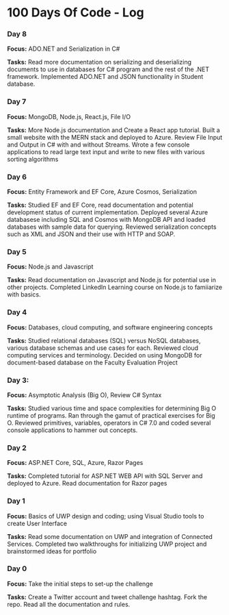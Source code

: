 # 100 Days Of Code - Log

### Day 8

**Focus:** ADO.NET and Serialization in C#

**Tasks:** Read more documentation on serializing and deserializing documents to use in databases for C# program and the rest of the .NET framework. Implemented ADO.NET and JSON functionality in Student database.

### Day 7

**Focus:** MongoDB, Node.js, React.js, File I/O

**Tasks:** More Node.js documentation and Create a React app tutorial. Built a small website with the MERN stack and deployed to Azure.
Review File Input and Output in C# with and without Streams. Wrote a few console applications to read large text input and write to new
files with various sorting algorithms

### Day 6

**Focus:** Entity Framework and EF Core, Azure Cosmos, Serialization

**Tasks:** Studied EF and EF Core, read documentation and potential development status of current implementation. Deployed several
Azure databasese including SQL and Cosmos with MongoDB API and loaded databases with sample data for querying. Reviewed serialization
concepts such as XML and JSON and their use with HTTP and SOAP.

### Day 5

**Focus:** Node.js and Javascript

**Tasks:** Read documentation on Javascript and Node.js for potential use in other projects. Completed LinkedIn Learning course on
Node.js to famiiarize with basics.

### Day 4

**Focus:** Databases, cloud computing, and software engineering concepts

**Tasks:** Studied relational databases (SQL) versus NoSQL databases, various database schemas and use cases for each. Reviewed cloud
computing services and terminology. Decided on using MongoDB for document-based database on the Faculty Evaluation Project

### Day 3:

**Focus:** Asymptotic Analysis (Big O), Review C# Syntax

**Tasks:** Studied various time and space complexities for determining Big O runtime of programs. Ran through the gamut of practical
exercises for Big O. Reviewed primitives, variables, operators in C# 7.0 and coded several console applications to hammer out concepts.

### Day 2

**Focus:** ASP.NET Core, SQL, Azure, Razor Pages

**Tasks:** Completed tutorial for ASP.NET WEB API with SQL Server and deployed to Azure. Read documentation for Razor pages

### Day 1

**Focus:** Basics of UWP design and coding; using Visual Studio tools to create User Interface

**Tasks:** Read some documentation on UWP and integration of Connected Services. Completed two walkthroughs for initializing UWP project and brainstormed ideas for portfolio

### Day 0

**Focus:** Take the initial steps to set-up the challenge

**Tasks:** Create a Twitter account and tweet challenge hashtag. Fork the repo. Read all the documentation and rules.
